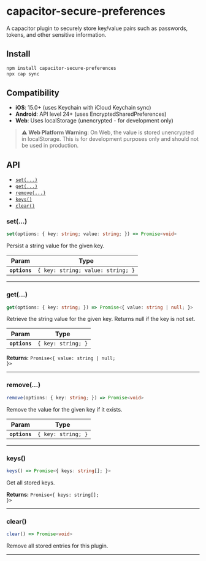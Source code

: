 # capacitor-secure-preferences

A capacitor plugin to securely store key/value pairs such as passwords, tokens, and other sensitive information.

## Install

```bash
npm install capacitor-secure-preferences
npx cap sync
```

## Compatibility

- **iOS**: 15.0+ (uses Keychain with iCloud Keychain sync)
- **Android**: API level 24+ (uses EncryptedSharedPreferences)
- **Web**: Uses localStorage (unencrypted - for development only)

> **⚠️ Web Platform Warning**: On Web, the value is stored unencrypted in localStorage. This is for development purposes only and should not be used in production.

## API

<docgen-index>

- [`set(...)`](#set)
- [`get(...)`](#get)
- [`remove(...)`](#remove)
- [`keys()`](#keys)
- [`clear()`](#clear)

</docgen-index>

<docgen-api>
<!--Update the source file JSDoc comments and rerun docgen to update the docs below-->

### set(...)

```typescript
set(options: { key: string; value: string; }) => Promise<void>
```

Persist a string value for the given key.

| Param         | Type                                         |
| ------------- | -------------------------------------------- |
| **`options`** | <code>{ key: string; value: string; }</code> |

---

### get(...)

```typescript
get(options: { key: string; }) => Promise<{ value: string | null; }>
```

Retrieve the string value for the given key.
Returns null if the key is not set.

| Param         | Type                          |
| ------------- | ----------------------------- |
| **`options`** | <code>{ key: string; }</code> |

**Returns:** <code>Promise&lt;{ value: string | null; }&gt;</code>

---

### remove(...)

```typescript
remove(options: { key: string; }) => Promise<void>
```

Remove the value for the given key if it exists.

| Param         | Type                          |
| ------------- | ----------------------------- |
| **`options`** | <code>{ key: string; }</code> |

---

### keys()

```typescript
keys() => Promise<{ keys: string[]; }>
```

Get all stored keys.

**Returns:** <code>Promise&lt;{ keys: string[]; }&gt;</code>

---

### clear()

```typescript
clear() => Promise<void>
```

Remove all stored entries for this plugin.

---

</docgen-api>

